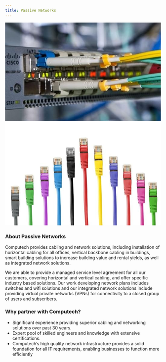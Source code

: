 ```yaml
---
title: Passive Networks
---
```


<div class = 'grid-2'>
  <div>
    <img src = '/images/two.jpg'>
  </div>
  <div>
    <img src = '/images/network.jpg'>
  </div>
</div>

### About Passive Networks

Computech provides cabling and network solutions, including installation of horizontal cabling for all offices, vertical backbone cabling in buildings, smart building solutions to increase building value and rental yields, as well as integrated network solutions.

We are able to provide a managed service level agreement for all our customers, covering horizontal and vertical cabling, and offer specific industry based solutions. Our work developing network plans includes switches and wifi solutions and our integrated network solutions include providing virtual private networks (VPNs) for  connectivity to a closed group of users and subscribers.        

### Why partner with Computech?

* Significant experience providing superior cabling and networking solutions over past 30 years.
* Expert pool of skilled engineers and knowledge with extensive certifications.
* Computech’s high quality network infrastructure provides a solid foundation for all IT requirements, enabling businesses to function more efficiently
